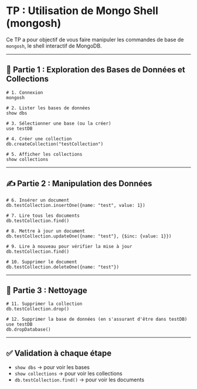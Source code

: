 # TP : Utilisation de Mongo Shell (mongosh)

Ce TP a pour objectif de vous faire manipuler les commandes de base de `mongosh`, le shell interactif de MongoDB.

---

## 🧪 Partie 1 : Exploration des Bases de Données et Collections

```shell
# 1. Connexion
mongosh

# 2. Lister les bases de données
show dbs

# 3. Sélectionner une base (ou la créer)
use testDB

# 4. Créer une collection
db.createCollection("testCollection")

# 5. Afficher les collections
show collections
```

---

## ✍️ Partie 2 : Manipulation des Données

```shell
# 6. Insérer un document
db.testCollection.insertOne({name: "test", value: 1})

# 7. Lire tous les documents
db.testCollection.find()

# 8. Mettre à jour un document
db.testCollection.updateOne({name: "test"}, {$inc: {value: 1}})

# 9. Lire à nouveau pour vérifier la mise à jour
db.testCollection.find()

# 10. Supprimer le document
db.testCollection.deleteOne({name: "test"})
```

---

## 🧹 Partie 3 : Nettoyage

```shell
# 11. Supprimer la collection
db.testCollection.drop()

# 12. Supprimer la base de données (en s'assurant d'être dans testDB)
use testDB
db.dropDatabase()
```

---

## ✅ Validation à chaque étape

- `show dbs` → pour voir les bases
- `show collections` → pour voir les collections
- `db.testCollection.find()` → pour voir les documents
